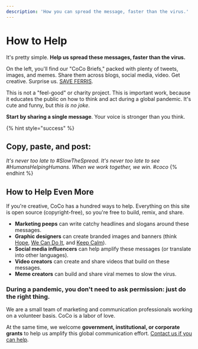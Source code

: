 ```yaml
---
description: 'How you can spread the message, faster than the virus.'
---
```


# How to Help

It's pretty simple. **Help us spread these messages, faster than the virus.**

On the left, you'll find our "CoCo Briefs," packed with plenty of tweets, images, and memes. Share them across blogs, social media, video. Get creative. Surprise us. [SAVE FERRIS](https://www.google.com/search?q=save+ferris+bueller&source=lnms&tbm=isch).

This is not a "feel-good" or charity project. This is important work, because it educates the public on how to think and act during a global pandemic. It's cute and funny, but _this is no joke_.

**Start by sharing a single message**. Your voice is stronger than you think.

{% hint style="success" %}
## Copy, paste, and post:

_It's never too late to \#SlowTheSpread. It's never too late to see \#HumansHelpingHumans. When we work together, we win. \#coco_
{% endhint %}



## How to Help Even More

If you're creative, CoCo has a hundred ways to help. Everything on this site is open source \(copyright-free\), so you're free to build, remix, and share. 

* **Marketing peeps** can write catchy headlines and slogans around these messages.
* **Graphic designers** can create branded images and banners \(think [Hope](https://en.wikipedia.org/wiki/Barack_Obama_%22Hope%22_poster), [We Can Do It](https://en.wikipedia.org/wiki/We_Can_Do_It!), and [Keep Calm](https://en.wikipedia.org/wiki/Keep_Calm_and_Carry_On)\). 
* **Social media influencers** can help amplify these messages \(or translate into other languages\).
* **Video creators** can create and share videos that build on these messages.
* **Meme creators** can build and share viral memes to slow the virus.

### During a pandemic, you don't need to ask permission: just do the right thing.

We are a small team of marketing and communication professionals working on a volunteer basis. CoCo is a labor of love.

At the same time, we welcome **government, institutional, or corporate grants** to help us amplify this global communication effort. [Contact us if you can help](https://www.linkedin.com/in/johnhargrave/).

